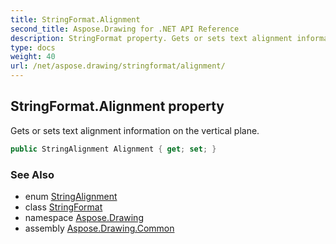 ```yaml
---
title: StringFormat.Alignment
second_title: Aspose.Drawing for .NET API Reference
description: StringFormat property. Gets or sets text alignment information on the vertical plane
type: docs
weight: 40
url: /net/aspose.drawing/stringformat/alignment/
---
```

## StringFormat.Alignment property

Gets or sets text alignment information on the vertical plane.

```csharp
public StringAlignment Alignment { get; set; }
```

### See Also

* enum [StringAlignment](../../stringalignment/)
* class [StringFormat](../)
* namespace [Aspose.Drawing](../../stringformat/)
* assembly [Aspose.Drawing.Common](../../../)


